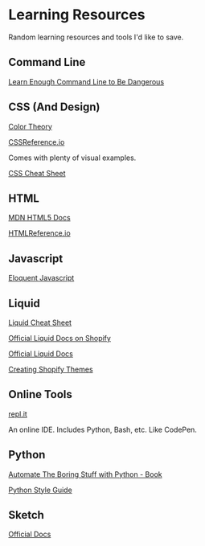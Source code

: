 # Learning Resources
Random learning resources and tools I'd like to save.

## Command Line

[Learn Enough Command Line to Be Dangerous](https://www.learnenough.com/command-line-tutorial/basics)


## CSS (And Design)
[Color Theory](https://www.youtube.com/watch?v=8xjR7QXQKJ0)

[CSSReference.io](https://cssreference.io/)

Comes with plenty of visual examples. 

[CSS Cheat Sheet](https://adam-marsden.co.uk/css-cheat-sheet)


## HTML
[MDN HTML5 Docs](https://developer.mozilla.org/en-US/docs/Web/Guide/HTML/HTML5)

[HTMLReference.io](https://htmlreference.io/)




## Javascript
[Eloquent Javascript](https://eloquentjavascript.net/)


## Liquid

[Liquid Cheat Sheet](http://cheat.markdunkley.com/)

[Official Liquid Docs on Shopify](https://help.shopify.com/en/themes/liquid)

[Official Liquid Docs](https://shopify.github.io/liquid/)

[Creating Shopify Themes](https://help.shopify.com/en/themes/development)

## Online Tools
[repl.it](https://repl.it/languages)

An online IDE. Includes Python, Bash, etc. Like CodePen. 


## Python

[Automate The Boring Stuff with Python - Book](https://automatetheboringstuff.com/chapter0/)

[Python Style Guide](https://www.python.org/dev/peps/pep-0008/)


## Sketch
[Official Docs](https://www.sketch.com/docs/)
